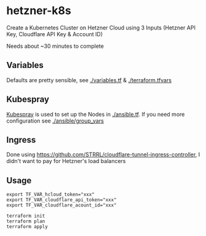 # hetzner-k8s
Create a Kubernetes Cluster on Hetzner Cloud using 3 Inputs (Hetzner API Key, Cloudflare API Key & Account ID)

Needs about ~30 minutes to complete

## Variables
Defaults are pretty sensible, see [./variables.tf](./variables.tf) & [./terraform.tfvars](./terraform.tfvars)

## Kubespray
[Kubespray](https://github.com/kubernetes-sigs/kubespray) is used to set up the Nodes in [./ansible.tf](ansible.tf). If you need more configuration see [./ansible/group_vars](./ansible/group_vars/)

## Ingress
Done using https://github.com/STRRL/cloudflare-tunnel-ingress-controller, I didn't want to pay for Hetzner's load balancers

## Usage
```
export TF_VAR_hcloud_token="xxx"
export TF_VAR_cloudflare_api_token="xxx"
export TF_VAR_cloudflare_acount_id="xxx"

terraform init
terraform plan
terraform apply
```

